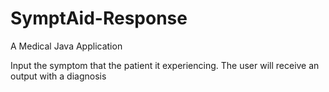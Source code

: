# SymptAid-Response
A Medical Java Application

Input the symptom that the patient it experiencing. The user will receive an output with a diagnosis
